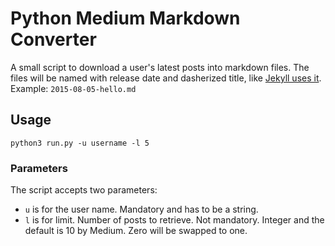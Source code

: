 # Python Medium Markdown Converter

A small script to download a user's latest posts into markdown files. The files will be named with release date and dasherized title, like [Jekyll uses it](https://jekyllrb.com/docs/posts/#creating-post-files). Example: `2015-08-05-hello.md`

## Usage

```
python3 run.py -u username -l 5
```

### Parameters

The script accepts two parameters:
- `u` is for the user name. Mandatory and has to be a string.
- `l` is for limit. Number of posts to retrieve. Not mandatory. Integer and the default is 10 by Medium. Zero will be swapped to one.
